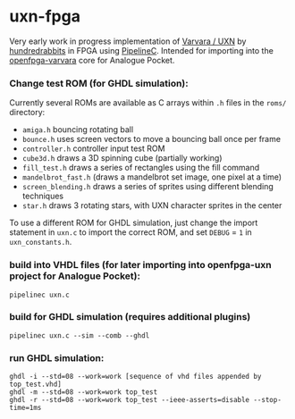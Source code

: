 # uxn-fpga
Very early work in progress implementation of [Varvara / UXN](https://100r.co/site/uxn.html) by [hundredrabbits](https://100r.co/site/home.html) in FPGA using [PipelineC](https://github.com/JulianKemmerer/PipelineC). Intended for importing into the [openfpga-varvara](https://github.com/tsalvo/openfpga-varvara) core for Analogue Pocket.

### Change test ROM (for GHDL simulation):
Currently several ROMs are available as C arrays within `.h` files in the `roms/` directory:
- `amiga.h` bouncing rotating ball
- `bounce.h` uses screen vectors to move a bouncing ball once per frame
- `controller.h` controller input test ROM
- `cube3d.h` draws a 3D spinning cube (partially working)
- `fill_test.h` draws a series of rectangles using the fill command
- `mandelbrot_fast.h` (draws a mandelbrot set image, one pixel at a time)
- `screen_blending.h` draws a series of sprites using different blending techniques
- `star.h` draws 3 rotating stars, with UXN character sprites in the center

To use a different ROM for GHDL simulation, just change the import statement in `uxn.c` to import the correct ROM, and set `DEBUG` = `1` in `uxn_constants.h`.

### build into VHDL files (for later importing into openfpga-uxn project for Analogue Pocket):
```
pipelinec uxn.c
```

### build for GHDL simulation (requires additional plugins)
```
pipelinec uxn.c --sim --comb --ghdl
```

### run GHDL simulation:
```
ghdl -i --std=08 --work=work [sequence of vhd files appended by top_test.vhd]
ghdl -m --std=08 --work=work top_test
ghdl -r --std=08 --work=work top_test --ieee-asserts=disable --stop-time=1ms
```
